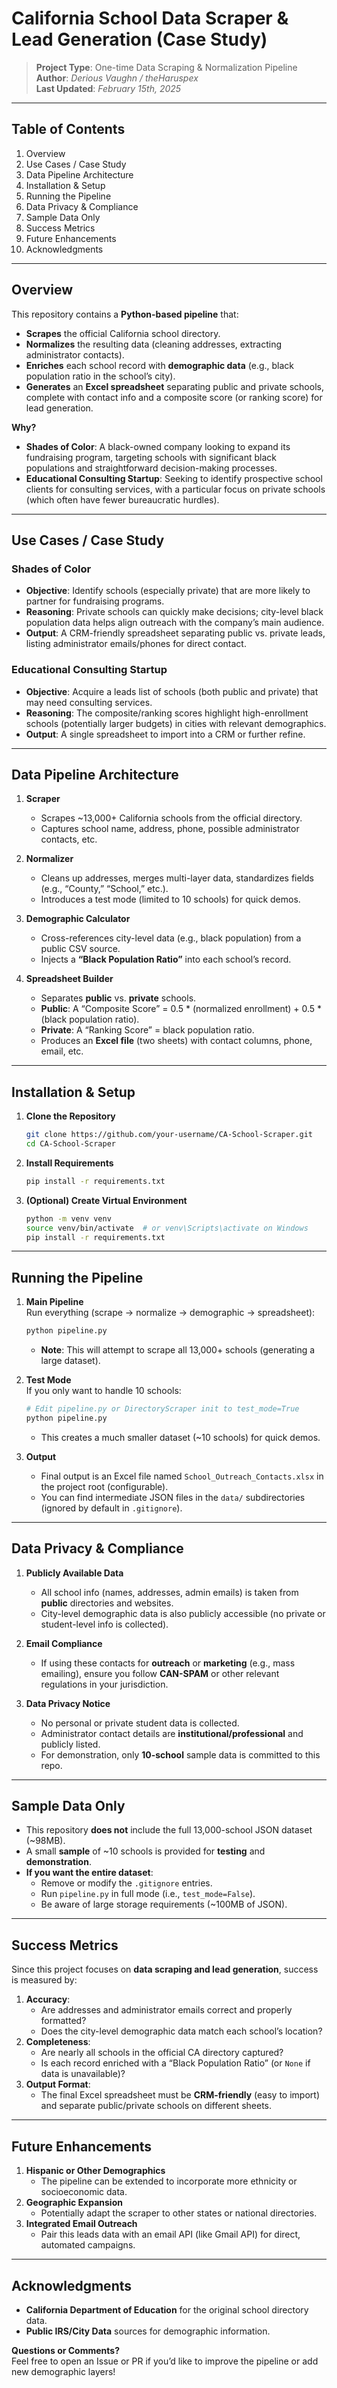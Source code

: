 # California School Data Scraper & Lead Generation (Case Study)

> **Project Type**: One-time Data Scraping & Normalization Pipeline  
> **Author**: *Derious Vaughn / theHaruspex*  
> **Last Updated**: *February 15th, 2025*  

---

## Table of Contents
1. Overview
2. Use Cases / Case Study
3. Data Pipeline Architecture
4. Installation & Setup
5. Running the Pipeline
6. Data Privacy & Compliance
7. Sample Data Only
8. Success Metrics
9. Future Enhancements
10. Acknowledgments

---

## Overview
This repository contains a **Python-based pipeline** that:
- **Scrapes** the official California school directory.
- **Normalizes** the resulting data (cleaning addresses, extracting administrator contacts).
- **Enriches** each school record with **demographic data** (e.g., black population ratio in the school’s city).
- **Generates** an **Excel spreadsheet** separating public and private schools, complete with contact info and a composite score (or ranking score) for lead generation.

**Why?**  
- **Shades of Color**: A black-owned company looking to expand its fundraising program, targeting schools with significant black populations and straightforward decision-making processes.  
- **Educational Consulting Startup**: Seeking to identify prospective school clients for consulting services, with a particular focus on private schools (which often have fewer bureaucratic hurdles).

---

## Use Cases / Case Study

### Shades of Color
- **Objective**: Identify schools (especially private) that are more likely to partner for fundraising programs.
- **Reasoning**: Private schools can quickly make decisions; city-level black population data helps align outreach with the company’s main audience.
- **Output**: A CRM-friendly spreadsheet separating public vs. private leads, listing administrator emails/phones for direct contact.

### Educational Consulting Startup
- **Objective**: Acquire a leads list of schools (both public and private) that may need consulting services.
- **Reasoning**: The composite/ranking scores highlight high-enrollment schools (potentially larger budgets) in cities with relevant demographics.
- **Output**: A single spreadsheet to import into a CRM or further refine.

---

## Data Pipeline Architecture
1. **Scraper**  
   - Scrapes ~13,000+ California schools from the official directory.  
   - Captures school name, address, phone, possible administrator contacts, etc.

2. **Normalizer**  
   - Cleans up addresses, merges multi-layer data, standardizes fields (e.g., “County,” “School,” etc.).
   - Introduces a test mode (limited to 10 schools) for quick demos.

3. **Demographic Calculator**  
   - Cross-references city-level data (e.g., black population) from a public CSV source.  
   - Injects a **“Black Population Ratio”** into each school’s record.

4. **Spreadsheet Builder**  
   - Separates **public** vs. **private** schools.  
   - **Public**: A “Composite Score” = 0.5 * (normalized enrollment) + 0.5 * (black population ratio).  
   - **Private**: A “Ranking Score” = black population ratio.  
   - Produces an **Excel file** (two sheets) with contact columns, phone, email, etc.

---

## Installation & Setup

1. **Clone the Repository**  
   ```bash
   git clone https://github.com/your-username/CA-School-Scraper.git
   cd CA-School-Scraper
   ```

2. **Install Requirements**  
   ```bash
   pip install -r requirements.txt
   ```

3. **(Optional) Create Virtual Environment**  
   ```bash
   python -m venv venv
   source venv/bin/activate  # or venv\Scripts\activate on Windows
   pip install -r requirements.txt
   ```

---

## Running the Pipeline

1. **Main Pipeline**  
   Run everything (scrape → normalize → demographic → spreadsheet):
   ```bash
   python pipeline.py
   ```

   - **Note**: This will attempt to scrape all 13,000+ schools (generating a large dataset).

2. **Test Mode**  
   If you only want to handle 10 schools:
   ```bash
   # Edit pipeline.py or DirectoryScraper init to test_mode=True
   python pipeline.py
   ```

   - This creates a much smaller dataset (~10 schools) for quick demos.

3. **Output**  
   - Final output is an Excel file named `School_Outreach_Contacts.xlsx` in the project root (configurable).
   - You can find intermediate JSON files in the `data/` subdirectories (ignored by default in `.gitignore`).

---

## Data Privacy & Compliance

1. **Publicly Available Data**  
   - All school info (names, addresses, admin emails) is taken from **public** directories and websites.  
   - City-level demographic data is also publicly accessible (no private or student-level info is collected).

2. **Email Compliance**  
   - If using these contacts for **outreach** or **marketing** (e.g., mass emailing), ensure you follow **CAN-SPAM** or other relevant regulations in your jurisdiction.

3. **Data Privacy Notice**  
   - No personal or private student data is collected.
   - Administrator contact details are **institutional/professional** and publicly listed.
   - For demonstration, only **10-school** sample data is committed to this repo.

---

## Sample Data Only
- This repository **does not** include the full 13,000-school JSON dataset (~98MB).  
- A small **sample** of ~10 schools is provided for **testing** and **demonstration**.  
- **If you want the entire dataset**:
  - Remove or modify the `.gitignore` entries.
  - Run `pipeline.py` in full mode (i.e., `test_mode=False`).
  - Be aware of large storage requirements (~100MB of JSON).

---

## Success Metrics
Since this project focuses on **data scraping and lead generation**, success is measured by:
1. **Accuracy**:  
   - Are addresses and administrator emails correct and properly formatted?  
   - Does the city-level demographic data match each school’s location?
2. **Completeness**:  
   - Are nearly all schools in the official CA directory captured?  
   - Is each record enriched with a “Black Population Ratio” (or `None` if data is unavailable)?
3. **Output Format**:  
   - The final Excel spreadsheet must be **CRM-friendly** (easy to import) and separate public/private schools on different sheets.

---

## Future Enhancements
1. **Hispanic or Other Demographics**  
   - The pipeline can be extended to incorporate more ethnicity or socioeconomic data.
2. **Geographic Expansion**  
   - Potentially adapt the scraper to other states or national directories.
3. **Integrated Email Outreach**  
   - Pair this leads data with an email API (like Gmail API) for direct, automated campaigns.

---

## Acknowledgments
- **California Department of Education** for the original school directory data.  
- **Public IRS/City Data** sources for demographic information.  

**Questions or Comments?**  
Feel free to open an Issue or PR if you’d like to improve the pipeline or add new demographic layers!
